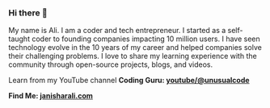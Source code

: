 ### Hi there 👋

My name is Ali. I am a coder and tech entrepreneur. I started as a self-taught coder to founding companies impacting 10 million users. I have seen technology evolve in the 10 years of my career and helped companies solve their challenging problems. I love to share my learning experience with the community through open-source projects, blogs, and videos. 

Learn from my YouTube channel **Coding Guru: [youtube/@unusualcode](https://www.youtube.com/@unusualcode)**

**Find Me: [janisharali.com](https://janisharali.com)**
